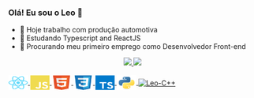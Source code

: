 ### Olá! Eu sou o Leo 🤙

- 🔭 Hoje trabalho com produção automotiva
- 🌱 Estudando Typescript and ReactJS
- 🤔 Procurando meu primeiro emprego como Desenvolvedor Front-end

<div align="center">
  <a href="https://leosb.com.br">
  <img width='48%' src="https://github-readme-stats.vercel.app/api?username=oleosb&show_icons=true&theme=dark&include_all_commits=true&count_private=true"/>
  <img width='48%' src="https://github-readme-stats.vercel.app/api/top-langs/?username=oleosb&layout=compact&langs_count=7&theme=dark"/>
</div>

<div style="display: inline_block"><br>
  <img align="center" alt="Leo-React" height="30" width="40" src="https://raw.githubusercontent.com/devicons/devicon/master/icons/react/react-original.svg">
  <img align="center" alt="Leo-Js" height="30" width="40" src="https://raw.githubusercontent.com/devicons/devicon/master/icons/javascript/javascript-plain.svg">
  <img align="center" alt="Leo-HTML" height="30" width="40" src="https://raw.githubusercontent.com/devicons/devicon/master/icons/html5/html5-original.svg">
  <img align="center" alt="Leo-CSS" height="30" width="40" src="https://raw.githubusercontent.com/devicons/devicon/master/icons/css3/css3-original.svg">
  <img align="center" alt="Leo-Ts" height="30" width="40" src="https://raw.githubusercontent.com/devicons/devicon/master/icons/typescript/typescript-plain.svg">
  <img align="center" alt="Leo-Python" height="30" width="40" src="https://raw.githubusercontent.com/devicons/devicon/master/icons/python/python-original.svg">
  <img align="center" alt="Leo-C++" height="30" width="40" src="https://cdn.jsdelivr.net/gh/devicons/devicon/icons/cplusplus/cplusplus-original.svg" />
</div>
